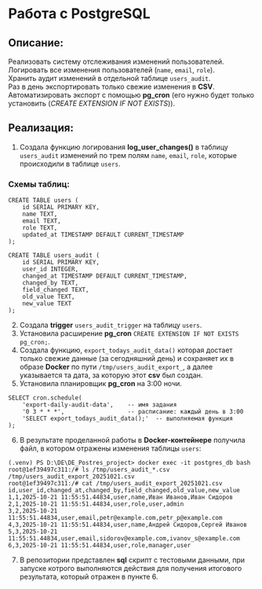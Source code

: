 #  Работа с PostgreSQL 

## Описание:

Реализовать систему отслеживания изменений пользователей. </br>
Логировать все изменения пользователей (`name`, `email`, `role`). </br>
Хранить аудит изменений в отдельной таблице `users_audit`. </br>
Раз в день экспортировать только свежие изменения в **CSV**. </br>
Автоматизировать экспорт с помощью **pg_cron** (его нужно будет только установить (_CREATE EXTENSION IF NOT EXISTS_)). </br>

## Реализация:

1. Создала функцию логирования **log_user_changes()** в таблицу `users_audit` изменений по трем полям `name`, `email`, `role`, которые происходили в таблице `users`. </br>
### Схемы таблиц: 
```
CREATE TABLE users (
    id SERIAL PRIMARY KEY,
    name TEXT,
    email TEXT,
    role TEXT,
    updated_at TIMESTAMP DEFAULT CURRENT_TIMESTAMP
);
```
```
CREATE TABLE users_audit (
    id SERIAL PRIMARY KEY,
    user_id INTEGER,
    changed_at TIMESTAMP DEFAULT CURRENT_TIMESTAMP,
    changed_by TEXT,
    field_changed TEXT,
    old_value TEXT,
    new_value TEXT
);
```
2. Создала **trigger** `users_audit_trigger` на таблицу `users`. </br>
3. Установила расширение **pg_cron** `CREATE EXTENSION IF NOT EXISTS pg_cron;`. </br>
4. Создала функцию, `export_todays_audit_data()` которая достает только свежие данные (за сегодняшний день) и сохраняет их в образе **Docker** по пути `/tmp/users_audit_export_`, а далее указывается та дата, за которую этот **csv** был создан.
5. Установила планировщик **pg_cron** на 3:00 ночи. </br>

```
SELECT cron.schedule(
    'export-daily-audit-data',    -- имя задания
    '0 3 * * *',                  -- расписание: каждый день в 3:00
    'SELECT export_todays_audit_data();'  -- выполняемая функция
);
```

6. В результате проделанной работы в **Docker-контейнере** получила файл, в котором отражены изменения таблицы `users`: <br>

```
(.venv) PS D:\DE\DE_Postres_project> docker exec -it postgres_db bash
root@1ef39497c311:/# ls /tmp/users_audit_*.csv
/tmp/users_audit_export_20251021.csv
root@1ef39497c311:/# cat /tmp/users_audit_export_20251021.csv
id,user_id,changed_at,changed_by,field_changed,old_value,new_value
1,1,2025-10-21 11:55:51.44834,user,name,Иван Иванов,Иван Сидоров
2,1,2025-10-21 11:55:51.44834,user,role,user,admin
3,2,2025-10-21 11:55:51.44834,user,email,petr@example.com,petr_p@example.com
4,3,2025-10-21 11:55:51.44834,user,name,Андрей Сидоров,Сергей Иванов
5,3,2025-10-21 11:55:51.44834,user,email,sidorov@example.com,ivanov_s@example.com
6,3,2025-10-21 11:55:51.44834,user,role,manager,user
```

7. В репозитории представлен **sql** скрипт с тестовыми данными, при запуске котрого выполняются действия для получения итогового результата, который отражен в пункте 6.                   
